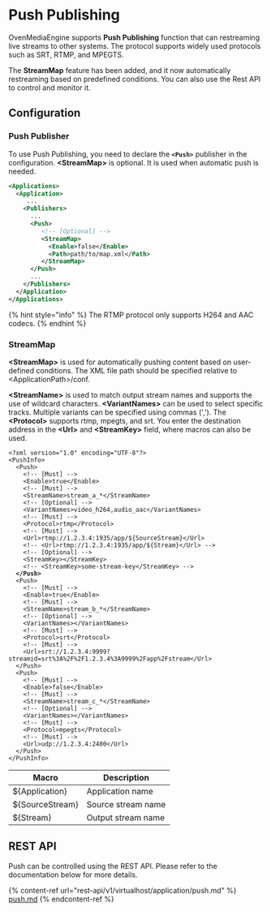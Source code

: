# Push Publishing

&#x20;OvenMediaEngine supports **Push Publishing** function that can restreaming live streams to other systems.  The protocol supports widely used protocols such as SRT, RTMP, and MPEGTS. &#x20;

The **StreamMap** feature has been added, and it now automatically restreaming based on predefined conditions. You can also use the Rest API to control and monitor it.

## Configuration

### Push Publisher

To use Push Publishing, you need to declare the **`<Push>`** publisher in the configuration. **\<StreamMap>** is optional. It is used when automatic push is needed.

```xml
<Applications>
  <Application>
     ...
    <Publishers>
      ... 
      <Push>
         <!-- [Optional] -->
         <StreamMap>
           <Enable>false</Enable>
           <Path>path/to/map.xml</Path>
         </StreamMap>
      </Push>
      ...
    </Publishers>
  </Application>
</Applications>
```

{% hint style="info" %}
The RTMP protocol only supports H264 and AAC codecs.
{% endhint %}

### StreamMap

**\<StreamMap>** is used for automatically pushing content based on user-defined conditions. The XML file path should be specified relative to \<ApplicationPath>/conf.&#x20;

&#x20;**\<StreamName>** is used to match output stream names and supports the use of wildcard characters. **\<VariantNames>** can be used to select specific tracks. Multiple variants can be specified using commas (',').  The **\<Protocol>** supports rtmp, mpegts, and srt. You enter the destination address in the **\<Url>** and **\<StreamKey>** field, where macros can also be used.

<pre class="language-xml"><code class="lang-xml">&#x3C;?xml version="1.0" encoding="UTF-8"?>
&#x3C;PushInfo>
  &#x3C;Push>
    &#x3C;!-- [Must] -->
    &#x3C;Enable>true&#x3C;/Enable>
    &#x3C;!-- [Must] -->
    &#x3C;StreamName>stream_a_*&#x3C;/StreamName>
    &#x3C;!-- [Optional] -->
    &#x3C;VariantNames>video_h264,audio_aac&#x3C;/VariantNames>
    &#x3C;!-- [Must] -->
    &#x3C;Protocol>rtmp&#x3C;/Protocol>
    &#x3C;!-- [Must] -->
    &#x3C;Url>rtmp://1.2.3.4:1935/app/${SourceStream}&#x3C;/Url>
    &#x3C;!-- &#x3C;Url>rtmp://1.2.3.4:1935/app/${Stream}&#x3C;/Url> -->
    &#x3C;!-- [Optional] -->
    &#x3C;StreamKey>&#x3C;/StreamKey>
    &#x3C;!-- &#x3C;StreamKey>some-stream-key&#x3C;/StreamKey> -->
<strong>  &#x3C;/Push>  
</strong>  &#x3C;Push>
    &#x3C;!-- [Must] -->
    &#x3C;Enable>true&#x3C;/Enable>
    &#x3C;!-- [Must] -->
    &#x3C;StreamName>stream_b_*&#x3C;/StreamName>
    &#x3C;!-- [Optional] -->
    &#x3C;VariantNames>&#x3C;/VariantNames>
    &#x3C;!-- [Must] -->
    &#x3C;Protocol>srt&#x3C;/Protocol>
    &#x3C;!-- [Must] -->
    &#x3C;Url>srt://1.2.3.4:9999?streamid=srt%3A%2F%2F1.2.3.4%3A9999%2Fapp%2Fstream&#x3C;/Url>
  &#x3C;/Push>      
  &#x3C;Push>
    &#x3C;!-- [Must] -->
    &#x3C;Enable>false&#x3C;/Enable>
    &#x3C;!-- [Must] -->
    &#x3C;StreamName>stream_c_*&#x3C;/StreamName>
    &#x3C;!-- [Optional] -->
    &#x3C;VariantNames>&#x3C;/VariantNames>
    &#x3C;!-- [Must] -->
    &#x3C;Protocol>mpegts&#x3C;/Protocol>
    &#x3C;!-- [Must] -->
    &#x3C;Url>udp://1.2.3.4:2400&#x3C;/Url>
  &#x3C;/Push>    
&#x3C;/PushInfo>
</code></pre>



| Macro           | Description        |
| --------------- | ------------------ |
| ${Application}  | Application name   |
| ${SourceStream} | Source stream name |
| ${Stream}       | Output stream name |

## REST API

Push can be controlled using the REST API. Please refer to the documentation below for more details.

{% content-ref url="rest-api/v1/virtualhost/application/push.md" %}
[push.md](rest-api/v1/virtualhost/application/push.md)
{% endcontent-ref %}

